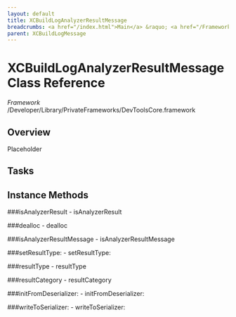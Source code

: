 ```yaml
---
layout: default
title: XCBuildLogAnalyzerResultMessage
breadcrumbs: <a href="/index.html">Main</a> &raquo; <a href="/Frameworks.html">Framework</a> &raquo; <a href="/Frameworks/DevToolsCore.html">DevToolsCore</a> &raquo; XCBuildLogAnalyzerResultMessage
parent: XCBuildLogMessage 
---
```

# XCBuildLogAnalyzerResultMessage Class Reference

*Framework* /Developer/Library/PrivateFrameworks/DevToolsCore.framework

## Overview

Placeholder

## Tasks

## Instance Methods

<a name="-isAnalyzerResult"></a>
###isAnalyzerResult
    - isAnalyzerResult

<a name="-dealloc"></a>
###dealloc
    - dealloc

<a name="-isAnalyzerResultMessage"></a>
###isAnalyzerResultMessage
    - isAnalyzerResultMessage

<a name="-setResultType:"></a>
###setResultType:
    - setResultType:

<a name="-resultType"></a>
###resultType
    - resultType

<a name="-resultCategory"></a>
###resultCategory
    - resultCategory

<a name="-initFromDeserializer:"></a>
###initFromDeserializer:
    - initFromDeserializer:

<a name="-writeToSerializer:"></a>
###writeToSerializer:
    - writeToSerializer:

